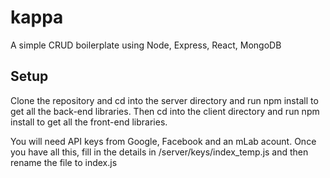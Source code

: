 # kappa
A simple CRUD boilerplate using Node, Express, React, MongoDB

## Setup
Clone the repository and cd into the server directory and run npm install to get all the back-end libraries.
Then cd into the client directory and run npm install to get all the front-end libraries.

You will need API keys from Google, Facebook and an mLab acount. Once you have all this, fill in the details in /server/keys/index_temp.js and then rename the file to index.js

